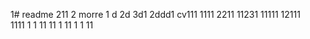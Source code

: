 1# readme 211
2 morre
1 d
2d
3d1 
2ddd1
cv111
1111
2211
11231
11111
12111  
1111
1  1
11
11
1
11
1
1
11
